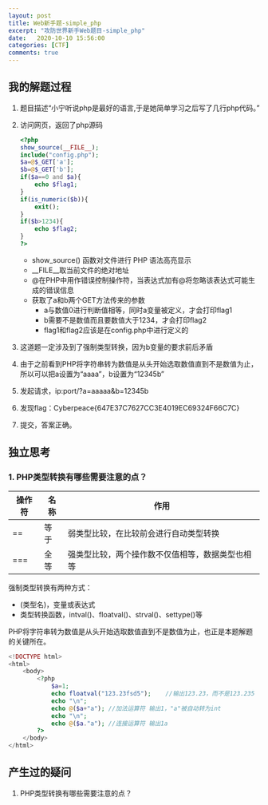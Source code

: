 ```yaml
---
layout: post
title: Web新手题-simple_php
excerpt: "攻防世界新手Web题目-simple_php"
date:   2020-10-10 15:56:00
categories: [CTF]
comments: true
---
```


## 我的解题过程

1. 题目描述“小宁听说php是最好的语言,于是她简单学习之后写了几行php代码。”

2. 访问网页，返回了php源码

   ```php
   <?php
   show_source(__FILE__);
   include("config.php");
   $a=@$_GET['a'];
   $b=@$_GET['b'];
   if($a==0 and $a){
       echo $flag1;
   }
   if(is_numeric($b)){
       exit();
   }
   if($b>1234){
       echo $flag2;
   }
   ?>
   ```

   * show_source() 函数对文件进行 PHP 语法高亮显示
   * \_\_FILE\_\_取当前文件的绝对地址
   * @在PHP中用作错误控制操作符，当表达式加有@将忽略该表达式可能生成的错误信息
   * 获取了a和b两个GET方法传来的参数
     * a与数值0进行判断值相等，同时a变量被定义，才会打印flag1
     * b需要不是数值而且要数值大于1234，才会打印flag2
     * flag1和flag2应该是在config.php中进行定义的

3. 这道题一定涉及到了强制类型转换，因为b变量的要求前后矛盾

4. 由于之前看到PHP将字符串转为数值是从头开始选取数值直到不是数值为止，所以可以把a设置为“aaaa”，b设置为“12345b”

5. 发起请求，ip:port/?a=aaaaa&b=12345b

6. 发现flag：Cyberpeace{647E37C7627CC3E4019EC69324F66C7C}

7. 提交，答案正确。

## 独立思考

### 1. PHP类型转换有哪些需要注意的点？

| 操作符 | 名称 | 作用                                             |
| ------ | ---- | ------------------------------------------------ |
| ==     | 等于 | 弱类型比较，在比较前会进行自动类型转换           |
| ===    | 全等 | 强类型比较，两个操作数不仅值相等，数据类型也相等 |

强制类型转换有两种方式：

* (类型名)，变量或表达式
* 类型转换函数，intval()、floatval()、strval()、settype()等

PHP将字符串转为数值是从头开始选取数值直到不是数值为止，也正是本题解题的关键所在。

```php
<!DOCTYPE html> 
<html> 
	<body> 
		<?php 
			$a=1;
			echo floatval("123.23fsd5");	//输出123.23，而不是123.235
			echo "\n";
			echo @($a+"a");	//加法运算符 输出1，"a"被自动转为int
			echo "\n";
			echo @($a."a");	//连接运算符 输出1a
		?> 
	</body> 
</html>
```

## 产生过的疑问

1. PHP类型转换有哪些需要注意的点？
